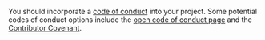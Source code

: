 You should incorporate a [code of
conduct](https://opensource.guide/code-of-conduct/) into your project.  Some
potential codes of conduct options include the [open code of conduct
page](https://github.com/todogroup/opencodeofconduct) and the [Contributor Covenant](https://www.contributor-covenant.org/).